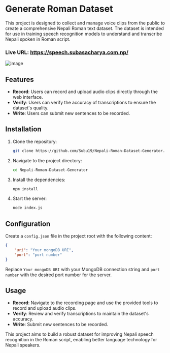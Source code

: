 # Generate Roman Dataset

This project is designed to collect and manage voice clips from the public to create a comprehensive Nepali Roman text dataset. The dataset is intended for use in training speech recognition models to understand and transcribe Nepali spoken in Roman script.
### Live URL: https://speech.subasacharya.com.np/
![image](https://github.com/Subu19/Nepali-Roman-Dataset-Generator/assets/59548115/54d96f49-e469-46cf-9cf2-7e8bef351fc3)

## Features

- **Record**: Users can record and upload audio clips directly through the web interface.
- **Verify**: Users can verify the accuracy of transcriptions to ensure the dataset's quality.
- **Write**: Users can submit new sentences to be recorded.

## Installation

1. Clone the repository:
    ```bash
    git clone https://github.com/Subu19/Nepali-Roman-Dataset-Generator.git
    ```
2. Navigate to the project directory:
    ```bash
    cd Nepali-Roman-Dataset-Generator
    ```
3. Install the dependencies:
    ```bash
    npm install
    ```
4. Start the server:
    ```bash
    node index.js
    ```

## Configuration

Create a `config.json` file in the project root with the following content:

```json
{
    "uri": "Your mongoDB URI",
    "port": "port number"
}
```

Replace `Your mongoDB URI` with your MongoDB connection string and `port number` with the desired port number for the server.

## Usage

- **Record**: Navigate to the recording page and use the provided tools to record and upload audio clips.
- **Verify**: Review and verify transcriptions to maintain the dataset's accuracy.
- **Write**: Submit new sentences to be recorded.

This project aims to build a robust dataset for improving Nepali speech recognition in the Roman script, enabling better language technology for Nepali speakers.
